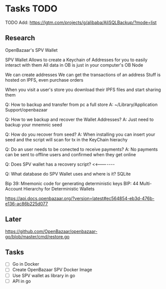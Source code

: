 # Tasks TODO

TODO Add: https://lgtm.com/projects/g/alibaba/AliSQLBackup/?mode=list

## Research

OpenBazaar's SPV Wallet

SPV Wallet Allows to create a Keychain of Addresses for you to easily interact with them
All data in OB is just in your computer's OB Node

We can create addresses
We can get the transactions of an address
Stuff is hosted on IPFS, even purchase orders

When you visit a user's store you download their IPFS files and start sharing them

Q: How to backup and transfer from pc a full store
A: ~/Library/Application Support/openbazaar

Q: How to we backup and recover the Wallet Addresses?
A: Just need to backup your mnemnic seed

Q: How do you recover from seed?
A: When installing you can insert your seed and the script will scan for tx in the KeyChain hierachy

Q: Do an user needs to be conected to receive payments?
A: No payments can be sent to offline users and confirmed when they get online

Q: Does SPV wallet has a recovery script? <<-------

Q: What database do SPV Wallet uses and where is it?
SQLite

Bip 39: Mnemonic code for generating deterministic keys
BIP: 44 Multi-Account Hierarchy for Deterministic Wallets


https://api.docs.openbazaar.org/?version=latest#ec564854-eb3d-476b-e136-ac86b225d077


## Later

https://github.com/OpenBazaar/openbazaar-go/blob/master/cmd/restore.go

## Tasks

- [ ] Go in Docker
- [ ] Create OpenBazaar SPV Docker Image
- [ ] Use SPV wallet as library in go
- [ ] API in go

